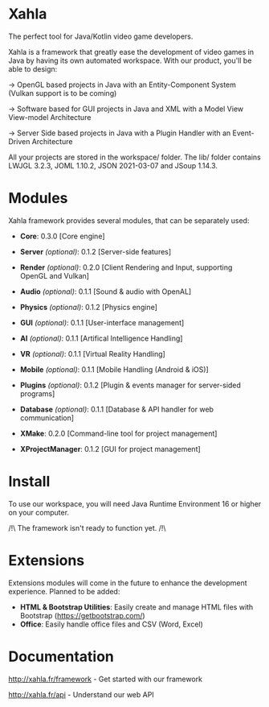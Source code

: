# Xahla
The perfect tool for Java/Kotlin video game developers.

Xahla is a framework that greatly ease the development of video games in Java by having its own automated workspace.
With our product, you'll be able to design:

→ OpenGL based projects in Java with an Entity-Component System (Vulkan support is to be coming)

→ Software based for GUI projects in Java and XML with a Model View View-model Architecture

→ Server Side based projects in Java with a Plugin Handler with an Event-Driven Architecture

All your projects are stored in the workspace/ folder.
The lib/ folder contains LWJGL 3.2.3, JOML 1.10.2, JSON 2021-03-07 and JSoup 1.14.3.

# Modules
Xahla framework provides several modules, that can be separately used:
- **Core**: 0.3.0 [Core engine]
- **Server** *(optional)*: 0.1.2 [Server-side features]
- **Render** *(optional)*: 0.2.0 [Client Rendering and Input, supporting OpenGL and Vulkan]
- **Audio** *(optional)*: 0.1.1 [Sound & audio with OpenAL]
- **Physics** *(optional)*: 0.1.2 [Physics engine]
- **GUI** *(optional)*: 0.1.1 [User-interface management]
- **AI** *(optional)*: 0.1.1 [Artifical Intelligence Handling]
- **VR** *(optional)*: 0.1.1 [Virtual Reality Handling]
- **Mobile** *(optional)*: 0.1.1 [Mobile Handling (Android & iOS)]
- **Plugins** *(optional)*: 0.1.2 [Plugin & events manager for server-sided programs]
- **Database** *(optional)*: 0.1.1 [Database & API handler for web communication]

- **XMake**: 0.2.0 [Command-line tool for project management]
- **XProjectManager**: 0.1.2 [GUI for project management]

# Install
To use our workspace, you will need Java Runtime Environment 16 or higher on your computer.

/!\ The framework isn't ready to function yet. /!\ 

# Extensions
Extensions modules will come in the future to enhance the development experience.
Planned to be added:
- **HTML & Bootstrap Utilities**: Easily create and manage HTML files with Bootstrap (https://getbootstrap.com/)
- **Office**: Easily handle office files and CSV (Word, Excel)

# Documentation
http://xahla.fr/framework - Get started with our framework

http://xahla.fr/api - Understand our web API